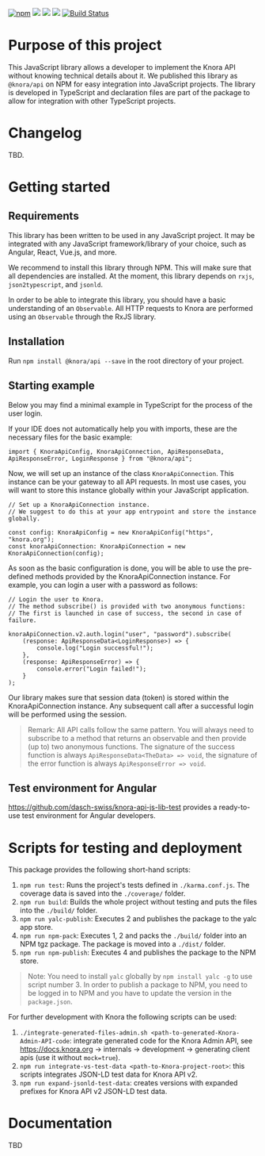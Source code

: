 [![npm](https://img.shields.io/npm/v/@knora/api.svg)](https://www.npmjs.com/package/@knora/api) 
![](https://img.shields.io/npm/dt/@knora/api.svg?style=flat)
![](https://img.shields.io/bundlephobia/minzip/@knora/api.svg?style=flat)
![](https://img.shields.io/npm/l/@knora/api.svg?style=flat)
[![Build Status](https://travis-ci.org/dhlab-basel/knora-api-js-lib.svg?branch=master)](https://travis-ci.org/dhlab-basel/knora-api-js-lib)

# Purpose of this project

This JavaScript library allows a developer to implement the Knora API without knowing technical details about it.
We published this library as `@knora/api` on NPM for easy integration into JavaScript projects.
The library is developed in TypeScript and declaration files are part of the package to allow for integration with other TypeScript projects.

# Changelog

TBD.

# Getting started

## Requirements

This library has been written to be used in any JavaScript project.
It may be integrated with any JavaScript framework/library of your choice, such as Angular, React, Vue.js, and more.

We recommend to install this library through NPM. This will make sure that all dependencies are installed.
At the moment, this library depends on `rxjs`, `json2typescript`, and `jsonld`.

In order to be able to integrate this library, you should have a basic understanding of an `Observable`.
All HTTP requests to Knora are performed using an `Observable` through the RxJS library.

## Installation

Run `npm install @knora/api --save` in the root directory of your project.

## Starting example

Below you may find a minimal example in TypeScript for the process of the user login.

If your IDE does not automatically help you with imports, these are the necessary files for the basic example:

```
import { KnoraApiConfig, KnoraApiConnection, ApiResponseData, ApiResponseError, LoginResponse } from "@knora/api";
```

Now, we will set up an instance of the class `KnoraApiConnection`. 
This instance can be your gateway to all API requests.
In most use cases, you will want to store this instance globally within your JavaScript application. 

```
// Set up a KnoraApiConnection instance. 
// We suggest to do this at your app entrypoint and store the instance globally.

const config: KnoraApiConfig = new KnoraApiConfig("https", "knora.org");
const knoraApiConnection: KnoraApiConnection = new KnoraApiConnection(config);
```

As soon as the basic configuration is done, you will be able to use the pre-defined methods provided by the KnoraApiConnection instance.
For example, you can login a user with a password as follows:

```
// Login the user to Knora.
// The method subscribe() is provided with two anonymous functions: 
// The first is launched in case of success, the second in case of failure.

knoraApiConnection.v2.auth.login("user", "password").subscribe(
    (response: ApiResponseData<LoginResponse>) => {
        console.log("Login successful!");
    },
    (response: ApiResponseError) => {
        console.error("Login failed!");
    }
);
```

Our library makes sure that session data (token) is stored within the KnoraApiConnection instance.
Any subsequent call after a successful login will be performed using the session.

> Remark: All API calls follow the same pattern. 
You will always need to subscribe to a method that returns an observable and then provide (up to) two anonymous functions.
The signature of the success function is always `ApiResponseData<TheData> => void`, the signature of the error function is always `ApiResponseError => void`.

## Test environment for Angular

<https://github.com/dasch-swiss/knora-api-js-lib-test> provides a ready-to-use test environment for Angular developers.

# Scripts for testing and deployment

This package provides the following short-hand scripts:

1. `npm run test`: Runs the project's tests defined in `./karma.conf.js`. The coverage data is saved into the `./coverage/` folder.
2. `npm run build`: Builds the whole project without testing and puts the files into the `./build/` folder.
3. `npm run yalc-publish`: Executes 2 and publishes the package to the yalc app store.
4. `npm run npm-pack`: Executes 1, 2 and packs the `./build/` folder into an NPM tgz package. The package is moved into a `./dist/` folder.
5. `npm run npm-publish`: Executes 4 and publishes the package to the NPM store.

> Note: You need to install `yalc` globally by `npm install yalc -g` to use script number 3. In order to publish a package to NPM, you need to be logged in to NPM and you have to update the version in the `package.json`.

For further development with Knora the following scripts can be used:

1. `./integrate-generated-files-admin.sh <path-to-generated-Knora-Admin-API-code`: integrate generated code for the Knora Admin API, 
see <https://docs.knora.org> -> internals -> development -> generating client apis (use it without `mock=true`).
2. `npm run integrate-vs-test-data <path-to-Knora-project-root>`: this scripts integrates JSON-LD test data for Knora API v2.
3. `npm run expand-jsonld-test-data`: creates versions with expanded prefixes for Knora API v2 JSON-LD test data.

# Documentation

TBD
